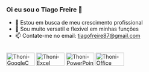 ### Oi eu sou o Tiago Freire 👋

- 🔭 Estou em busca de meu crescimento profissional
- 💬 Sou muito versatil e flexivel em minhas funções
- 📫 Contate-me no email: tiagofreire87@gmail.com

</div>
<div style="display: inline_block"><br>
  <img align="center" alt="Thoni-GoogleC" height="35" width="75" src="https://img.shields.io/badge/Google_Cloud-4285F4?style=for-the-badge&logo=google-cloud&logoColor=white">
  <img align="center" alt="Thoni-Excel" height="35" width="75" src="https://img.shields.io/badge/Microsoft_Excel-217346?style=for-the-badge&logo=microsoft-excel&logoColor=white">
  <img align="center" alt="Thoni-PowerPoint" height="35" width="75" src="https://img.shields.io/badge/Microsoft_Word-2B579A?style=for-the-badge&logo=microsoft-word&logoColor=white">
  <img align="center" alt="Thoni-Office" height="35" width="75" src="https://img.shields.io/badge/Microsoft_Office-D83B01?style=for-the-badge&logo=microsoft-office&logoColor=white">
  
</div>
  
  ##
